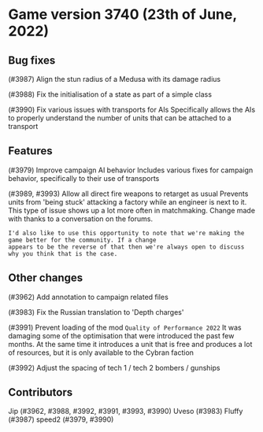 # Game version 3740 (23th of June, 2022)

## Bug fixes

(#3987) Align the stun radius of a Medusa with its damage radius

(#3988) Fix the initialisation of a state as part of a simple class

(#3990) Fix various issues with transports for AIs
Specifically allows the AIs to properly understand the number of units that can be attached to a transport

## Features

(#3979) Improve campaign AI behavior
Includes various fixes for campaign behavior, specifically to their use of transports

(#3989, #3993) Allow all direct fire weapons to retarget as usual
Prevents units from 'being stuck' attacking a factory while an engineer is next to it. This type of issue
shows up a lot more often in matchmaking. Change made with thanks to a conversation on the forums.

    I'd also like to use this opportunity to note that we're making the game better for the community. If a change
    appears to be the reverse of that then we're always open to discuss why you think that is the case.

## Other changes

(#3962) Add annotation to campaign related files

(#3983) Fix the Russian translation to 'Depth charges'

(#3991) Prevent loading of the mod `Quality of Performance 2022`
It was damaging some of the optimisation that were introduced the past few months. At the same time it
introduces a unit that is free and produces a lot of resources, but it is only available to the Cybran faction

(#3992) Adjust the spacing of tech 1 / tech 2 bombers / gunships

## Contributors

Jip (#3962, #3988, #3992, #3991, #3993, #3990)
Uveso (#3983)
Fluffy (#3987)
speed2 (#3979, #3990)
